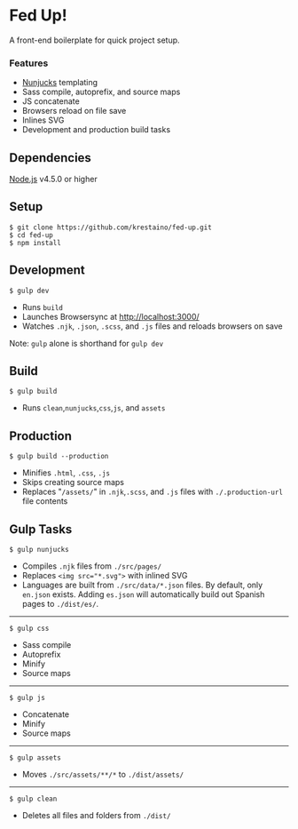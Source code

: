 # Fed Up!
A front-end boilerplate for quick project setup.
### Features
* [Nunjucks](https://mozilla.github.io/nunjucks/) templating
* Sass compile, autoprefix, and source maps
* JS concatenate
* Browsers reload on file save
* Inlines SVG
* Development and production build tasks

## Dependencies
[Node.js](https://nodejs.org/en/) v4.5.0 or higher

## Setup
```
$ git clone https://github.com/krestaino/fed-up.git
$ cd fed-up
$ npm install
```

## Development
```
$ gulp dev
```
* Runs ```build```
* Launches Browsersync at [http://localhost:3000/](http://localhost:3000/)
* Watches  ```.njk```, ```.json```, ```.scss```, and ```.js``` files and reloads browsers on save

Note: ```gulp``` alone is shorthand for ```gulp dev```
## Build
```
$ gulp build
```
* Runs ```clean```,```nunjucks```,```css```,```js```, and ```assets```

## Production
```
$ gulp build --production
```
* Minifies ```.html```, ```.css```, ```.js```
* Skips creating source maps
* Replaces "```/assets/```" in ```.njk```,```.scss```, and ```.js``` files  with ```./.production-url``` file contents

## Gulp Tasks

```
$ gulp nunjucks
```
* Compiles ```.njk``` files from ```./src/pages/```
* Replaces ```<img src="*.svg">``` with inlined SVG 
* Languages are built from ```./src/data/*.json``` files. By default, only ```en.json``` exists. Adding ```es.json``` will automatically build out Spanish pages to ```./dist/es/```.

---
```
$ gulp css
```
* Sass compile
* Autoprefix
* Minify
* Source maps

---
```
$ gulp js
```
* Concatenate
* Minify
* Source maps

---
```
$ gulp assets
```
* Moves ```./src/assets/**/*``` to ```./dist/assets/```

---
```
$ gulp clean
```
* Deletes all files and folders from ```./dist/```